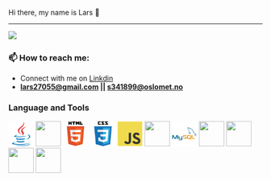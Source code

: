 Hi there, my name is Lars 👋

<!-- <hr> -->

***
![](https://komarev.com/ghpvc/?username=Lars2705&color=blueviolet)
<h3> 📫 How to reach me:</h3> 


* Connect with me on [Linkdin](https://www.linkedin.com/in/lars-roberbuell)
* **lars27055@gmail.com || s341899@oslomet.no**

<h3> Language and Tools </h3>

[<img src= "https://raw.githubusercontent.com/devicons/devicon/master/icons/java/java-original.svg" width="50" height="50">](https://www.java.com/en/)
[<img src= "https://upload.wikimedia.org/wikipedia/commons/thumb/0/0a/Python.svg/800px-Python.svg.png" width="50" height="50">](https://www.python.org/)
[<img src= "https://raw.githubusercontent.com/devicons/devicon/master/icons/html5/html5-original-wordmark.svg" width="50" height="50">](https://www.w3.org/html/)
[<img src= "https://raw.githubusercontent.com/github/explore/80688e429a7d4ef2fca1e82350fe8e3517d3494d/topics/css/css.png" width="50" height="50">](https://www.w3.org/Style/CSS/)
[<img src= "https://raw.githubusercontent.com/devicons/devicon/master/icons/javascript/javascript-original.svg" width="50" height="50">](https://developer.mozilla.org/en-US/docs/Web/JavaScript/)
[<img src= "https://upload.wikimedia.org/wikipedia/commons/thumb/3/35/Tux.svg/1200px-Tux.svg.png" width="50" height="50">](https://www.linux.org/)
[<img src= "https://raw.githubusercontent.com/devicons/devicon/master/icons/mysql/mysql-original-wordmark.svg" width="50" height="50">](https://www.mysql.com/)
[<img src= "https://miro.medium.com/max/336/1*glD7bNJG3SlO0_xNmSGPcQ.png" width="50" height="50">](https://www.docker.com/)
[<img src= "https://miro.medium.com/max/766/1*Yf48dlC5RhXYPV3gLeaLdg.png" width="50" height="50">](https://git-scm.com/)
[<img src= "https://external-preview.redd.it/V77U-n3OuvNr2I14hRYUcyXBJ1C9dEMV3HUt3dAIViw.png?auto=webp&s=20d05cf394bd203741ddfdffa904af94fdd90544" width="50" height="50">](https://www.gnu.org/software/bash/)
[<img src= "https://upload.wikimedia.org/wikipedia/commons/thumb/2/21/Matlab_Logo.png/800px-Matlab_Logo.png" width="50" height="50">](https://se.mathworks.com/products/matlab.html/)

